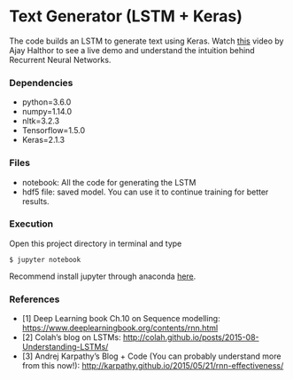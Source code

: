 # Text Generator (LSTM + Keras)

The code builds an LSTM to generate text using Keras. Watch [this](https://nodejs.org/) video by Ajay Halthor to see a live demo and understand the intuition behind Recurrent Neural Networks.

### Dependencies
  - python=3.6.0
  - numpy=1.14.0
  - nltk=3.2.3
  - Tensorflow=1.5.0
  - Keras=2.1.3

### Files 
  - notebook: All the code for generating the LSTM
  - hdf5 file: saved model. You can use it to continue training for better results.

### Execution
Open this project directory in terminal and type
```
$ jupyter notebook
```
Recommend install jupyter through anaconda [here](https://www.anaconda.com/download/#macos).

### References

- [1] Deep Learning book Ch.10 on Sequence modelling: https://www.deeplearningbook.org/contents/rnn.html
- [2] Colah’s blog on LSTMs: http://colah.github.io/posts/2015-08-Understanding-LSTMs/
- [3] Andrej Karpathy’s Blog + Code (You can probably understand more from this now!): http://karpathy.github.io/2015/05/21/rnn-effectiveness/


